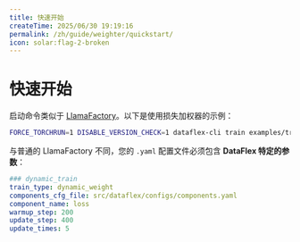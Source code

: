 ```yaml
---
title: 快速开始
createTime: 2025/06/30 19:19:16
permalink: /zh/guide/weighter/quickstart/
icon: solar:flag-2-broken
---
```


# 快速开始

启动命令类似于 [LlamaFactory](https://github.com/hiyouga/LLaMA-Factory)。以下是使用损失加权器的示例：

```bash
FORCE_TORCHRUN=1 DISABLE_VERSION_CHECK=1 dataflex-cli train examples/train_lora/weighters/loss.yaml
```

与普通的 LlamaFactory 不同，您的 `.yaml` 配置文件必须包含 **DataFlex 特定的参数**：

```yaml
### dynamic_train
train_type: dynamic_weight
components_cfg_file: src/dataflex/configs/components.yaml
component_name: loss
warmup_step: 200
update_step: 400
update_times: 5
```